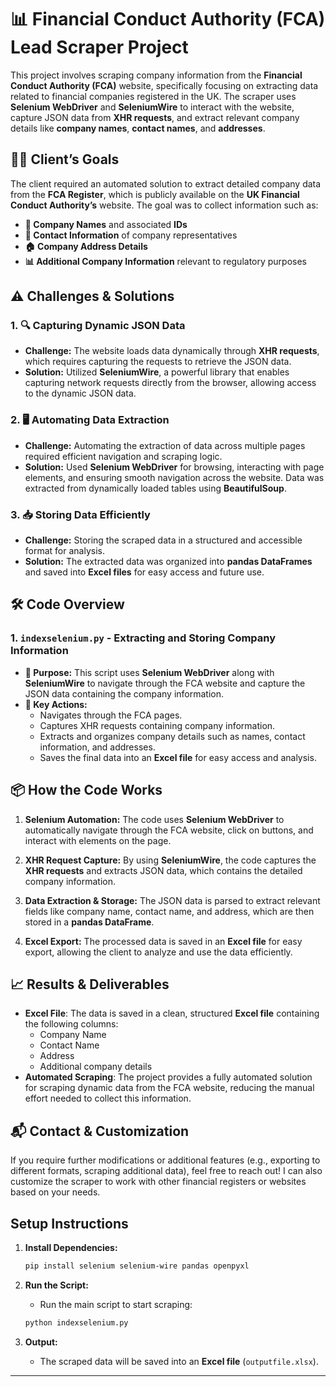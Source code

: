 
# 📊 Financial Conduct Authority (FCA) Lead Scraper Project

This project involves scraping company information from the **Financial Conduct Authority (FCA)** website, specifically focusing on extracting data related to financial companies registered in the UK. The scraper uses **Selenium WebDriver** and **SeleniumWire** to interact with the website, capture JSON data from **XHR requests**, and extract relevant company details like **company names**, **contact names**, and **addresses**.

## 🧑‍💼 **Client’s Goals**

The client required an automated solution to extract detailed company data from the **FCA Register**, which is publicly available on the **UK Financial Conduct Authority’s** website. The goal was to collect information such as:

- **🔗 Company Names** and associated **IDs**
- **👤 Contact Information** of company representatives
- **🏠 Company Address Details**
- **📊 Additional Company Information** relevant to regulatory purposes

## ⚠️ **Challenges & Solutions**

### 1. **🔍 Capturing Dynamic JSON Data**
- **Challenge:** The website loads data dynamically through **XHR requests**, which requires capturing the requests to retrieve the JSON data.
- **Solution:** Utilized **SeleniumWire**, a powerful library that enables capturing network requests directly from the browser, allowing access to the dynamic JSON data.

### 2. **🖥️ Automating Data Extraction**
- **Challenge:** Automating the extraction of data across multiple pages required efficient navigation and scraping logic.
- **Solution:** Used **Selenium WebDriver** for browsing, interacting with page elements, and ensuring smooth navigation across the website. Data was extracted from dynamically loaded tables using **BeautifulSoup**.

### 3. **📥 Storing Data Efficiently**
- **Challenge:** Storing the scraped data in a structured and accessible format for analysis.
- **Solution:** The extracted data was organized into **pandas DataFrames** and saved into **Excel files** for easy access and future use.

## 🛠️ **Code Overview**

### 1. **`indexselenium.py`** - Extracting and Storing Company Information
- **🔗 Purpose:** This script uses **Selenium WebDriver** along with **SeleniumWire** to navigate through the FCA website and capture the JSON data containing the company information.
- **🧩 Key Actions:**
  - Navigates through the FCA pages.
  - Captures XHR requests containing company information.
  - Extracts and organizes company details such as names, contact information, and addresses.
  - Saves the final data into an **Excel file** for easy access and analysis.

## 📦 **How the Code Works**

1. **Selenium Automation:** The code uses **Selenium WebDriver** to automatically navigate through the FCA website, click on buttons, and interact with elements on the page.
   
2. **XHR Request Capture:** By using **SeleniumWire**, the code captures the **XHR requests** and extracts JSON data, which contains the detailed company information.

3. **Data Extraction & Storage:** The JSON data is parsed to extract relevant fields like company name, contact name, and address, which are then stored in a **pandas DataFrame**.

4. **Excel Export:** The processed data is saved in an **Excel file** for easy export, allowing the client to analyze and use the data efficiently.

## 📈 **Results & Deliverables**

- **Excel File**: The data is saved in a clean, structured **Excel file** containing the following columns:
  - Company Name
  - Contact Name
  - Address
  - Additional company details
- **Automated Scraping**: The project provides a fully automated solution for scraping dynamic data from the FCA website, reducing the manual effort needed to collect this information.

## 📬 **Contact & Customization**

If you require further modifications or additional features (e.g., exporting to different formats, scraping additional data), feel free to reach out! I can also customize the scraper to work with other financial registers or websites based on your needs.

## **Setup Instructions**

1. **Install Dependencies:**
   ```bash
   pip install selenium selenium-wire pandas openpyxl
   ```

2. **Run the Script:**
   - Run the main script to start scraping:
   ```bash
   python indexselenium.py
   ```

3. **Output:**
   - The scraped data will be saved into an **Excel file** (`outputfile.xlsx`).

---

